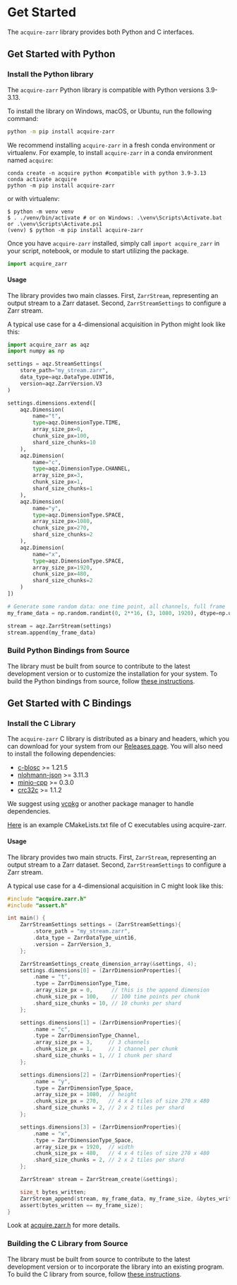# Get Started
The `acquire-zarr` library provides both Python and C interfaces.

## Get Started with Python

### Install the Python library

The `acquire-zarr` Python library is compatible with Python versions 3.9-3.13.

To install the library on Windows, macOS, or Ubuntu, run the following command:

```bash
python -m pip install acquire-zarr
```

We recommend installing `acquire-zarr` in a fresh conda environment or virtualenv.
For example, to install `acquire-zarr` in a conda environment named `acquire`:

```shell
conda create -n acquire python #compatible with python 3.9-3.13
conda activate acquire
python -m pip install acquire-zarr
```

or with virtualenv:

```shell
$ python -m venv venv
$ . ./venv/bin/activate # or on Windows: .\venv\Scripts\Activate.bat or .\venv\Scripts\Activate.ps1
(venv) $ python -m pip install acquire-zarr
```

Once you have `acquire-zarr` installed, simply call `import acquire_zarr` in your script, notebook, or module to start utilizing the package.

```python
import acquire_zarr
```

#### Usage

The library provides two main classes. First, `ZarrStream`, representing an output stream to a Zarr dataset.
Second, `ZarrStreamSettings` to configure a Zarr stream.

A typical use case for a 4-dimensional acquisition in Python might look like this:

```python
import acquire_zarr as aqz
import numpy as np

settings = aqz.StreamSettings(
    store_path="my_stream.zarr",
    data_type=aqz.DataType.UINT16,
    version=aqz.ZarrVersion.V3
)

settings.dimensions.extend([
    aqz.Dimension(
        name="t",
        type=aqz.DimensionType.TIME,
        array_size_px=0,
        chunk_size_px=100,
        shard_size_chunks=10
    ),
    aqz.Dimension(
        name="c",
        type=aqz.DimensionType.CHANNEL,
        array_size_px=3,
        chunk_size_px=1,
        shard_size_chunks=1
    ),
    aqz.Dimension(
        name="y",
        type=aqz.DimensionType.SPACE,
        array_size_px=1080,
        chunk_size_px=270,
        shard_size_chunks=2
    ),
    aqz.Dimension(
        name="x",
        type=aqz.DimensionType.SPACE,
        array_size_px=1920,
        chunk_size_px=480,
        shard_size_chunks=2
    )
])

# Generate some random data: one time point, all channels, full frame
my_frame_data = np.random.randint(0, 2**16, (3, 1080, 1920), dtype=np.uint16)

stream = aqz.ZarrStream(settings)
stream.append(my_frame_data)
```
### Build Python Bindings from Source

The library must be built from source to contribute to the latest development version or to customize the installation for your system.
To build the Python bindings from source, follow [these instructions](https://github.com/acquire-project/acquire-zarr/blob/main/README.md#building).

## Get Started with C Bindings

### Install the C Library

The `acquire-zarr` C library is distributed as a binary and headers, which you can download for your system from our [Releases page](https://github.com/acquire-project/acquire-zarr/releases). You will also need to install the following dependencies:

  - [c-blosc](https://github.com/Blosc/c-blosc) >= 1.21.5
  - [nlohmann-json](https://github.com/nlohmann/json) >= 3.11.3
  - [minio-cpp](https://github.com/minio/minio-cpp)  >= 0.3.0
  - [crc32c](https://github.com/google/crc32c) >= 1.1.2

We suggest using [vcpkg](https://github.com/microsoft/vcpkg) or another package manager to handle dependencies.

[Here](https://github.com/acquire-project/acquire-zarr/blob/main/examples/CMakeLists.txt) is an example CMakeLists.txt file of C executables using acquire-zarr.

#### Usage

The library provides two main structs. First, `ZarrStream`, representing an output stream to a Zarr dataset.
Second, `ZarrStreamSettings` to configure a Zarr stream.

A typical use case for a 4-dimensional acquisition in C might look like this:

```c
#include "acquire.zarr.h"
#include "assert.h"

int main() {
    ZarrStreamSettings settings = (ZarrStreamSettings){
        .store_path = "my_stream.zarr",
        .data_type = ZarrDataType_uint16,
        .version = ZarrVersion_3,
    };

    ZarrStreamSettings_create_dimension_array(&settings, 4);
    settings.dimensions[0] = (ZarrDimensionProperties){
        .name = "t",
        .type = ZarrDimensionType_Time,
        .array_size_px = 0,      // this is the append dimension
        .chunk_size_px = 100,    // 100 time points per chunk
        .shard_size_chunks = 10, // 10 chunks per shard
    };

    settings.dimensions[1] = (ZarrDimensionProperties){
        .name = "c",
        .type = ZarrDimensionType_Channel,
        .array_size_px = 3,     // 3 channels
        .chunk_size_px = 1,     // 1 channel per chunk
        .shard_size_chunks = 1, // 1 chunk per shard
    };

    settings.dimensions[2] = (ZarrDimensionProperties){
        .name = "y",
        .type = ZarrDimensionType_Space,
        .array_size_px = 1080,  // height
        .chunk_size_px = 270,   // 4 x 4 tiles of size 270 x 480
        .shard_size_chunks = 2, // 2 x 2 tiles per shard
    };

    settings.dimensions[3] = (ZarrDimensionProperties){
        .name = "x",
        .type = ZarrDimensionType_Space,
        .array_size_px = 1920,  // width
        .chunk_size_px = 480,   // 4 x 4 tiles of size 270 x 480
        .shard_size_chunks = 2, // 2 x 2 tiles per shard
    };

    ZarrStream* stream = ZarrStream_create(&settings);

    size_t bytes_written;
    ZarrStream_append(stream, my_frame_data, my_frame_size, &bytes_written);
    assert(bytes_written == my_frame_size);
}
```

Look at [acquire.zarr.h](include/acquire.zarr.h) for more details.

### Building the C Library from Source

The library must be built from source to contribute to the latest development version or to incorporate the library into an existing program.
To build the C library from source, follow [these instructions](https://github.com/acquire-project/acquire-zarr/blob/main/README.md#building).
